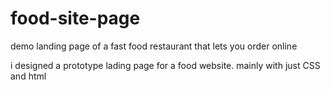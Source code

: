 # food-site-page
 demo landing page of a fast food restaurant that lets you order online

i designed a prototype lading page for a food website. mainly with just CSS and html
